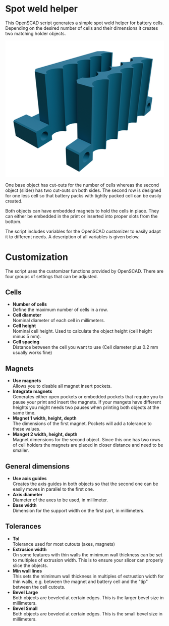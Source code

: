 # Spot weld helper
This OpenSCAD script generates a simple spot weld helper for battery cells.
Depending on the desired number of cells and their dimensions it creates
two matching holder objects.

![Example holder preview](./images/preview.png "Example holder")

One base object has cut-outs for the number of cells whereas the second 
object (slider) has two cut-outs on both sides. The second row is designed
for one less cell so that battery packs with tightly packed cell can be
easily created.

Both objects can have embedded magnets to hold the cells in place. They
can either be embedded in the print or inserted into proper slots from
the bottom.

The script includes variables for the OpenSCAD customizer to easily adapt
it to different needs. A description of all variables is given below.

# Customization
The script uses the customizer functions provided by OpenSCAD. There are 
four groups of settings that can be adjusted.

## Cells
- **Number of cells** \
  Define the maximum number of cells in a row.
- **Cell diameter** \
  Nominal diameter of each cell in millimeters.
- **Cell height** \
  Nominal cell height. Used to calculate the object height (cell height
  minus 5 mm).
- **Cell spacing** \
  Distance between the cell you want to use (Cell diameter plus
  0.2 mm usually works fine)

## Magnets
- **Use magnets** \
  Allows you to disable all magnet insert pockets.
- **Integrate magnets** \
  Generates either open pockets or embedded pockets that require you
  to pause your print and insert the magnets. If your mangets have
  different heights you might needs two pauses when printing both
  objects at the same time.
- **Magnet 1 width, height, depth** \
  The dimensions of the first magnet. Pockets will add a tolerance
  to these values.
- **Manget 2 width, height, depth** \
  Magnet dimensions for the second object. Since this one has two rows
  of cell holders the magnets are placed in closer distance and need 
  to be smaller.

## General dimensions
- **Use axis guides** \
  Creates the axis guides in both objects so that the second one can
  be easily moves in parallel to the first one.
- **Axis diameter** \
  Diameter of the axes to be used, in millimeter.
- **Base width** \
  Dimension for the support width on the first part, in millimeters.

## Tolerances
- **Tol** \
  Tolerance used for most cutouts (axes, magnets)
- **Extrusion width** \
  On some features with thin walls the minimum wall thickness can be
  set to multiples of extrusion width. This is to ensure your slicer
  can properly slice the objects.
- **Min wall lines** \
  This sets the mimimum wall thickness in multiples of extrustion width
  for thin walls, e.g. between the magnet and battery cell and the "tip"
  between the cell cutouts.
- **Bevel Large** \
  Both objects are beveled at certain edges. This is the larger bevel 
  size in millimeters.
- **Bevel Small** \
  Both objects are beveled at certain edges. This is the small bevel 
  size in millimeters.
